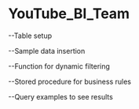 # YouTube_BI_Team

--Table setup

--Sample data insertion

--Function for dynamic filtering

--Stored procedure for business rules

--Query examples to see results

